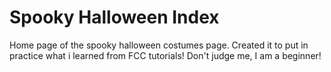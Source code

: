 # Spooky Halloween Index
Home page of the spooky halloween costumes page. Created it to put in practice what i learned from FCC tutorials! Don't judge me, I am a  beginner!
